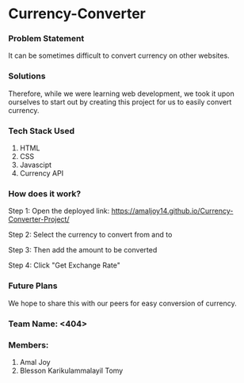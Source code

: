 # Currency-Converter

### Problem Statement
It can be sometimes difficult to convert currency on other websites. 

### Solutions
Therefore, while we were learning web development, we took it upon ourselves to start out by creating this project for us to easily convert currency.

### Tech Stack Used
1) HTML
2) CSS
3) Javascipt
4) Currency API

### How does it work?
Step 1: Open the deployed link: https://amaljoy14.github.io/Currency-Converter-Project/

Step 2: Select the currency to convert from and to

Step 3: Then add the amount to be converted

Step 4: Click "Get Exchange Rate"

### Future Plans
We hope to share this with our peers for easy conversion of currency.

### Team Name: <404>

### Members:
1) Amal Joy
2) Blesson Karikulammalayil Tomy

